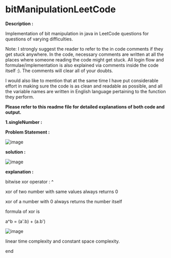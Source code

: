 # bitManipulationLeetCode

**Description :**

Implementation of bit manipulation in java in LeetCode questions for questions of varying difficulties.

Note: I strongly suggest the reader to refer to the in code comments if they get stuck anywhere. In the code, necessary comments are written at all the places where someone reading the code might get stuck. All login flow and formulae/implementation is also explained via comments inside the code itself :). The comments will clear all of your doubts.

I would also like to mention that at the same time I have put considerable effort in making sure the code is as clean and readable as possible, and all the variable names are written in English language pertaining to the function they perform.

**Please refer to this readme file for detailed explanations of both code and output.**

**1.singleNumber :**

**Problem Statement :**

![image](https://github.com/raghav20232023/bitManipulationLeetCode/assets/153320363/36ab664e-c5d8-41d3-8bd6-4a4d8bd9b6c2)

**solution :**

![image](https://github.com/raghav20232023/bitManipulationLeetCode/assets/153320363/f045e04c-77c5-444e-9bfa-74428dcff8cd)

**explanation :**

bitwise xor operator : ^

xor of two number with same values always returns 0

xor of a number with 0 always returns the number itself

formula of xor is 

a^b = (a'.b) + (a.b')

![image](https://github.com/raghav20232023/bitManipulationLeetCode/assets/153320363/62d77579-6a49-4de7-9983-fa52d7f8d2df)

linear time complexity and constant space complexity.

end










